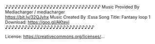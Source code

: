 ♪♪♪♪♪♪♪♪♪♪♪♪♪♪♪♪♪♪♪♪♪♪♪♪♪♪♪♪♪♪
Music Provided By Mediacharger
   / mediacharger  
https://bit.ly/32QJvhx
Music Created By :Essa
Song Title: Fantasy loop 1
Download: https://goo.gl/AKteyi
♪♪♪♪♪♪♪♪♪♪♪♪♪♪♪♪♪♪♪♪♪♪♪♪♪♪♪♪

License: https://creativecommons.org/licenses/...